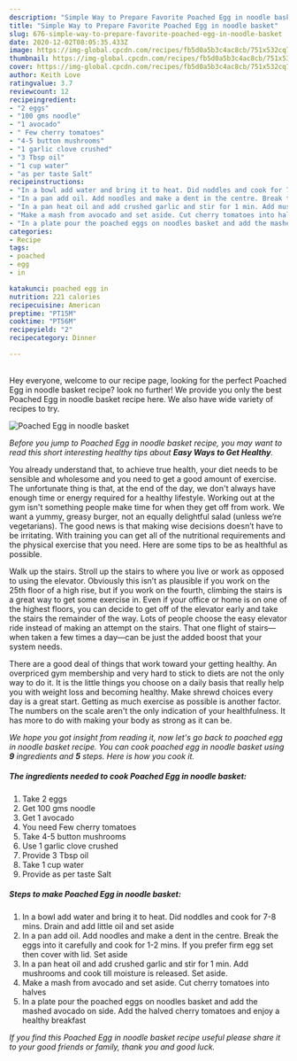 ```yaml
---
description: "Simple Way to Prepare Favorite Poached Egg in noodle basket"
title: "Simple Way to Prepare Favorite Poached Egg in noodle basket"
slug: 676-simple-way-to-prepare-favorite-poached-egg-in-noodle-basket
date: 2020-12-02T08:05:35.433Z
image: https://img-global.cpcdn.com/recipes/fb5d0a5b3c4ac8cb/751x532cq70/poached-egg-in-noodle-basket-recipe-main-photo.jpg
thumbnail: https://img-global.cpcdn.com/recipes/fb5d0a5b3c4ac8cb/751x532cq70/poached-egg-in-noodle-basket-recipe-main-photo.jpg
cover: https://img-global.cpcdn.com/recipes/fb5d0a5b3c4ac8cb/751x532cq70/poached-egg-in-noodle-basket-recipe-main-photo.jpg
author: Keith Love
ratingvalue: 3.7
reviewcount: 12
recipeingredient:
- "2 eggs"
- "100 gms noodle"
- "1 avocado"
- " Few cherry tomatoes"
- "4-5 button mushrooms"
- "1 garlic clove crushed"
- "3 Tbsp oil"
- "1 cup water"
- "as per taste Salt"
recipeinstructions:
- "In a bowl add water and bring it to heat. Did noddles and cook for 7-8 mins. Drain and add little oil and set aside"
- "In a pan add oil. Add noodles and make a dent in the centre. Break the eggs into it carefully and cook for 1-2 mins. If you prefer firm egg set then cover with lid. Set aside"
- "In a pan heat oil and add crushed garlic and stir for 1 min. Add mushrooms and cook till moisture is released. Set aside."
- "Make a mash from avocado and set aside. Cut cherry tomatoes into halves"
- "In a plate pour the poached eggs on noodles basket and add the mashed avocado on side. Add the halved cherry tomatoes and enjoy a healthy breakfast"
categories:
- Recipe
tags:
- poached
- egg
- in

katakunci: poached egg in 
nutrition: 221 calories
recipecuisine: American
preptime: "PT15M"
cooktime: "PT56M"
recipeyield: "2"
recipecategory: Dinner

---
```

<br>
Hey everyone, welcome to our recipe page, looking for the perfect Poached Egg in noodle basket recipe? look no further! We provide you only the best Poached Egg in noodle basket recipe here. We also have wide variety of recipes to try.
<br>


![Poached Egg in noodle basket](https://img-global.cpcdn.com/recipes/fb5d0a5b3c4ac8cb/751x532cq70/poached-egg-in-noodle-basket-recipe-main-photo.jpg)

<i>Before you jump to Poached Egg in noodle basket recipe, you may want to read this short interesting healthy tips about <strong>Easy Ways to Get Healthy</strong>.</i>

You already understand that, to achieve true health, your diet needs to be sensible and wholesome and you need to get a good amount of exercise. The unfortunate thing is that, at the end of the day, we don't always have enough time or energy required for a healthy lifestyle. Working out at the gym isn't something people make time for when they get off from work. We want a yummy, greasy burger, not an equally delightful salad (unless we’re vegetarians). The good news is that making wise decisions doesn’t have to be irritating. With training you can get all of the nutritional requirements and the physical exercise that you need. Here are some tips to be as healthful as possible.

Walk up the stairs. Stroll up the stairs to where you live or work as opposed to using the elevator. Obviously this isn’t as plausible if you work on the 25th floor of a high rise, but if you work on the fourth, climbing the stairs is a great way to get some exercise in. Even if your office or home is on one of the highest floors, you can decide to get off of the elevator early and take the stairs the remainder of the way. Lots of people choose the easy elevator ride instead of making an attempt on the stairs. That one flight of stairs—when taken a few times a day—can be just the added boost that your system needs. 

There are a good deal of things that work toward your getting healthy. An overpriced gym membership and very hard to stick to diets are not the only way to do it. It is the little things you choose on a daily basis that really help you with weight loss and becoming healthy. Make shrewd choices every day is a great start. Getting as much exercise as possible is another factor. The numbers on the scale aren't the only indication of your healthfulness. It has more to do with making your body as strong as it can be. 


<i>We hope you got insight from reading it, now let's go back to poached egg in noodle basket recipe. You can cook poached egg in noodle basket using <strong>9</strong> ingredients and <strong>5</strong> steps. Here is how you cook it.
</i>

##### The ingredients needed to cook Poached Egg in noodle basket:

1. Take 2 eggs
1. Get 100 gms noodle
1. Get 1 avocado
1. You need  Few cherry tomatoes
1. Take 4-5 button mushrooms
1. Use 1 garlic clove crushed
1. Provide 3 Tbsp oil
1. Take 1 cup water
1. Provide as per taste Salt


##### Steps to make Poached Egg in noodle basket:

1. In a bowl add water and bring it to heat. Did noddles and cook for 7-8 mins. Drain and add little oil and set aside
1. In a pan add oil. Add noodles and make a dent in the centre. Break the eggs into it carefully and cook for 1-2 mins. If you prefer firm egg set then cover with lid. Set aside
1. In a pan heat oil and add crushed garlic and stir for 1 min. Add mushrooms and cook till moisture is released. Set aside.
1. Make a mash from avocado and set aside. Cut cherry tomatoes into halves
1. In a plate pour the poached eggs on noodles basket and add the mashed avocado on side. Add the halved cherry tomatoes and enjoy a healthy breakfast


<i>If you find this Poached Egg in noodle basket recipe useful please share it to your good friends or family, thank you and good luck.</i>
